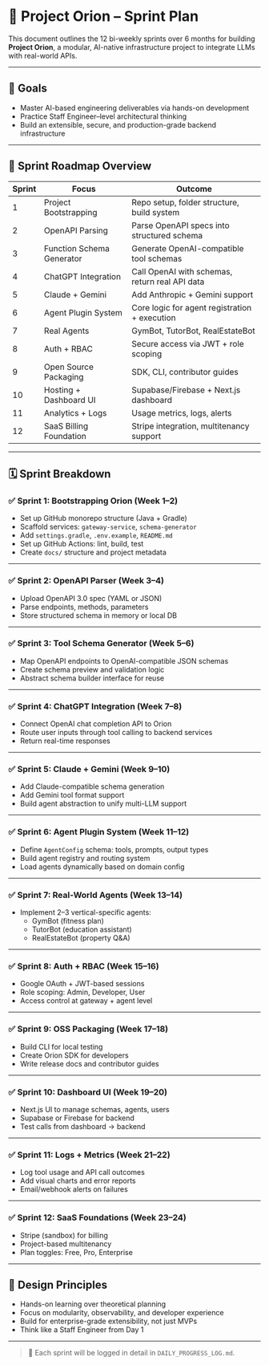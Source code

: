 # 🚀 Project Orion – Sprint Plan

This document outlines the 12 bi-weekly sprints over 6 months for building **Project Orion**, a modular, AI-native infrastructure project to integrate LLMs with real-world APIs.

---

## 🎯 Goals

- Master AI-based engineering deliverables via hands-on development
- Practice Staff Engineer–level architectural thinking
- Build an extensible, secure, and production-grade backend infrastructure

---

## 🧭 Sprint Roadmap Overview

| Sprint | Focus | Outcome |
|--------|-------|---------|
| 1 | Project Bootstrapping | Repo setup, folder structure, build system |
| 2 | OpenAPI Parsing | Parse OpenAPI specs into structured schema |
| 3 | Function Schema Generator | Generate OpenAI-compatible tool schemas |
| 4 | ChatGPT Integration | Call OpenAI with schemas, return real API data |
| 5 | Claude + Gemini | Add Anthropic + Gemini support |
| 6 | Agent Plugin System | Core logic for agent registration + execution |
| 7 | Real Agents | GymBot, TutorBot, RealEstateBot |
| 8 | Auth + RBAC | Secure access via JWT + role scoping |
| 9 | Open Source Packaging | SDK, CLI, contributor guides |
| 10 | Hosting + Dashboard UI | Supabase/Firebase + Next.js dashboard |
| 11 | Analytics + Logs | Usage metrics, logs, alerts |
| 12 | SaaS Billing Foundation | Stripe integration, multitenancy support |

---

## 🗓️ Sprint Breakdown

### ✅ Sprint 1: Bootstrapping Orion (Week 1–2)
- Set up GitHub monorepo structure (Java + Gradle)
- Scaffold services: `gateway-service`, `schema-generator`
- Add `settings.gradle`, `.env.example`, `README.md`
- Set up GitHub Actions: lint, build, test
- Create `docs/` structure and project metadata

---

### ✅ Sprint 2: OpenAPI Parser (Week 3–4)
- Upload OpenAPI 3.0 spec (YAML or JSON)
- Parse endpoints, methods, parameters
- Store structured schema in memory or local DB

---

### ✅ Sprint 3: Tool Schema Generator (Week 5–6)
- Map OpenAPI endpoints to OpenAI-compatible JSON schemas
- Create schema preview and validation logic
- Abstract schema builder interface for reuse

---

### ✅ Sprint 4: ChatGPT Integration (Week 7–8)
- Connect OpenAI chat completion API to Orion
- Route user inputs through tool calling to backend services
- Return real-time responses

---

### ✅ Sprint 5: Claude + Gemini (Week 9–10)
- Add Claude-compatible schema generation
- Add Gemini tool format support
- Build agent abstraction to unify multi-LLM support

---

### ✅ Sprint 6: Agent Plugin System (Week 11–12)
- Define `AgentConfig` schema: tools, prompts, output types
- Build agent registry and routing system
- Load agents dynamically based on domain config

---

### ✅ Sprint 7: Real-World Agents (Week 13–14)
- Implement 2–3 vertical-specific agents:
    - GymBot (fitness plan)
    - TutorBot (education assistant)
    - RealEstateBot (property Q&A)

---

### ✅ Sprint 8: Auth + RBAC (Week 15–16)
- Google OAuth + JWT-based sessions
- Role scoping: Admin, Developer, User
- Access control at gateway + agent level

---

### ✅ Sprint 9: OSS Packaging (Week 17–18)
- Build CLI for local testing
- Create Orion SDK for developers
- Write release docs and contributor guides

---

### ✅ Sprint 10: Dashboard UI (Week 19–20)
- Next.js UI to manage schemas, agents, users
- Supabase or Firebase for backend
- Test calls from dashboard → backend

---

### ✅ Sprint 11: Logs + Metrics (Week 21–22)
- Log tool usage and API call outcomes
- Add visual charts and error reports
- Email/webhook alerts on failures

---

### ✅ Sprint 12: SaaS Foundations (Week 23–24)
- Stripe (sandbox) for billing
- Project-based multitenancy
- Plan toggles: Free, Pro, Enterprise

---

## 🧠 Design Principles

- Hands-on learning over theoretical planning
- Focus on modularity, observability, and developer experience
- Build for enterprise-grade extensibility, not just MVPs
- Think like a Staff Engineer from Day 1

---

> 📍 Each sprint will be logged in detail in `DAILY_PROGRESS_LOG.md`.

